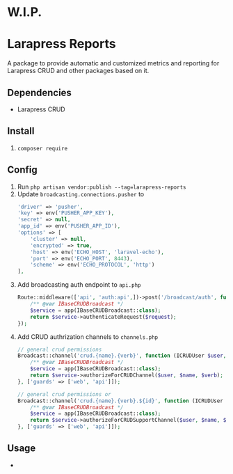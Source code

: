 # W.I.P.

# Larapress Reports
A package to provide automatic and customized metrics and reporting for Larapress CRUD and other packages based on it.

## Dependencies
* Larapress CRUD

## Install
1. ```composer require ```

## Config
1. Run ```php artisan vendor:publish --tag=larapress-reports```
1. Update ``broadcasting.connections.pusher`` to
    ````php
    'driver' => 'pusher',
    'key' => env('PUSHER_APP_KEY'),
    'secret' => null,
    'app_id' => env('PUSHER_APP_ID'),
    'options' => [
        'cluster' => null,
        'encrypted' => true,
        'host' => env('ECHO_HOST', 'laravel-echo'),
        'port' => env('ECHO_PORT', 8443),
        'scheme' => env('ECHO_PROTOCOL', 'http')
    ],
    ````
1. Add broadcasting auth endpoint to ``api.php``
    ````php
    Route::middleware(['api', 'auth:api',])->post('/broadcast/auth', function (Request $request) {
        /** @var IBaseCRUDBroadcast */
        $service = app(IBaseCRUDBroadcast::class);
        return $service->authenticateRequest($request);
    });
    ````
1. Add CRUD authrization channels to ``channels.php``
    ````php
    // general crud permissions
    Broadcast::channel('crud.{name}.{verb}', function (ICRUDUser $user, $name, $verb) {
        /** @var IBaseCRUDBroadcast */
        $service = app(IBaseCRUDBroadcast::class);
        return $service->authorizeForCRUDChannel($user, $name, $verb);
    }, ['guards' => ['web', 'api']]);

    // general crud permissions or
    Broadcast::channel('crud.{name}.{verb}.${id}', function (ICRUDUser $user, $name, $verb, $uid) {
        /** @var IBaseCRUDBroadcast */
        $service = app(IBaseCRUDBroadcast::class);
        return $service->authorizeForCRUDSupportChannel($user, $name, $verb, $uid);
    }, ['guards' => ['web', 'api']]);

    ````

## Usage
* 
